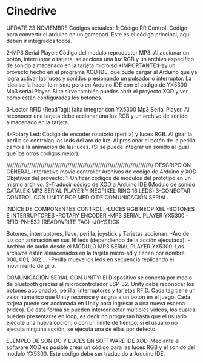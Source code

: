 # Cinedrive
UPDATE 23 NOVIEMBRE
Códigos actuales:
1-Código RR Control: Código para convertir el arduino en un gamepad. Este es el código principal, aquí deben ir integrados todos.

2-MP3 Serial Player: Código del modulo reproductor MP3. Al accionar un botón, interruptor o tarjeta, se acciona una luz RGB y un archivo especifico de sonido almacenado en la tarjeta micro sd
*IMPORTANTE:Hay un proyecto hecho en el programa XOD IDE, que pude cargar al Arduino que ya logra activar las luces y sonidos presionando un pulsador o interruptor. La idea sería hacer lo mismo pero en Arduino IDE con el código de YX5300 Mp3 serial Player.
Si te sirve también puedes abrir el proyecto XOD y ver como están configurados los botones.

3-Lector RFID (ReadTag): falta integrar con YX5300 Mp3 Serial Player. Al reconocer una tarjeta debe accionar una luz RGB y un archivo de sonido almacenado en la tarjeta.

4-Rotary Led: Código de encoder rotatorio (perilla) y luces RGB. Al girar la perilla se controlan los leds del aro de luz. Al presionar el botón de la perilla cambia la animación de las luces. (Si se puede integrar un sonido al igual que los otros códigos mejor).



///////////////////////////////////////////////////////////////////////////// DESCRIPCION GENERAL
Interactive movie controller
Archivos de código de Arduino y XOD
Objetivos del proyecto: 
1-Unificar códigos de modulos del prototipo en un mismo archivo.
2-Traducir código de XOD a Arduino IDE (Modulo de sonido CATALEX MP3 SERIAL PLAYER Y NEOPIXEL RING 16 LEDS)
3-CONECTAR CONTROL CON UNITY POR MEDIO DE COMUNICACIÓN SERIAL.

INDICE DE COMPONENTES CONTROL:
-LUCES RGB NEOPIXEL
-BOTONES E INTERRUPTORES
-ROTARY ENCODER
-MP3 SERIAL PLAYER YX5300
-RFID-PN-532 (READ/WRITE TAG)
-JOYSTICK

Botones, interruptores, llave, perilla, joystick y Tarjetas accionan:
-Aro de luz con animación en sus 16 leds (dependiendo de la acción ejecutada).
-Archivo de audio desde el MODULO MP3 SERIAL PLAYER YX5300. Los archivos están almacenados en la tarjeta micro-sd y tienen por nombre 000, 001, 002....
-Perilla mueve los leds en secuencia replicando el movimiento de giro.

COMUNICACIÓN SERIAL CON UNITY:
El Dispositivo se conecta por medio de bluetooth gracias al microcontrolador ESP-32. 
Unity debe reconocer los botones accionados, perilla, interruptores y tarjetas RFID.
Cada tag tiene un valor numerico que Unity reconoce y asigna a un boton en el juego.
Cada tarjeta puede ser accionada en Unity para ingresar a una nueva escena (video). De esta forma se pueden interconectar multiples videos, 
los cuales pueden presentarse en loop, es decir no progresan hasta que el usuario ejecute una nueva opción, o con un limite de tiempo,
si el usuario no ejecuta ninguna acción, se ejecuta una de ellas por defecto.

EJEMPLO DE SONIDO Y LUCES EN SOFTWARE IDE XOD.
Mediante el software XOD es posible crear un código para las luces RGB y el sonido del modulo YX5300. Este código debe ser traducido a Arduino IDE.

